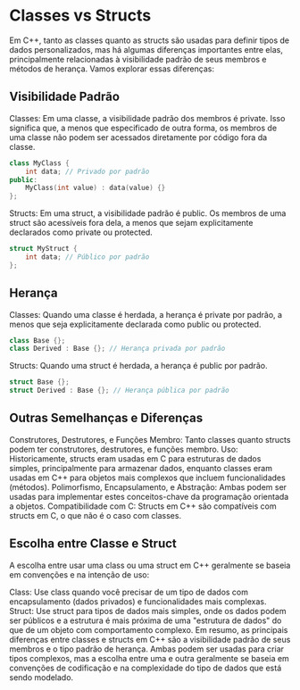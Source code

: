 # Classes vs Structs

Em C++, tanto as classes quanto as structs são usadas para definir tipos de dados personalizados, mas há algumas diferenças importantes entre elas, principalmente relacionadas à visibilidade padrão de seus membros e métodos de herança. Vamos explorar essas diferenças:

## Visibilidade Padrão

Classes: Em uma classe, a visibilidade padrão dos membros é private. Isso significa que, a menos que especificado de outra forma, os membros de uma classe não podem ser acessados diretamente por código fora da classe.

```cpp
class MyClass {
    int data; // Privado por padrão
public:
    MyClass(int value) : data(value) {}
};
```

Structs: Em uma struct, a visibilidade padrão é public. Os membros de uma struct são acessíveis fora dela, a menos que sejam explicitamente declarados como private ou protected.

```cpp
struct MyStruct {
    int data; // Público por padrão
};
```

## Herança

Classes: Quando uma classe é herdada, a herança é private por padrão, a menos que seja explicitamente declarada como public ou protected.

```cpp
class Base {};
class Derived : Base {}; // Herança privada por padrão
```

Structs: Quando uma struct é herdada, a herança é public por padrão.

```cpp
struct Base {};
struct Derived : Base {}; // Herança pública por padrão
```

## Outras Semelhanças e Diferenças

Construtores, Destrutores, e Funções Membro: Tanto classes quanto structs podem ter construtores, destrutores, e funções membro.
Uso: Historicamente, structs eram usadas em C para estruturas de dados simples, principalmente para armazenar dados, enquanto classes eram usadas em C++ para objetos mais complexos que incluem funcionalidades (métodos).
Polimorfismo, Encapsulamento, e Abstração: Ambas podem ser usadas para implementar estes conceitos-chave da programação orientada a objetos.
Compatibilidade com C: Structs em C++ são compatíveis com structs em C, o que não é o caso com classes.

## Escolha entre Classe e Struct

A escolha entre usar uma class ou uma struct em C++ geralmente se baseia em convenções e na intenção de uso:

Class: Use class quando você precisar de um tipo de dados com encapsulamento (dados privados) e funcionalidades mais complexas.
Struct: Use struct para tipos de dados mais simples, onde os dados podem ser públicos e a estrutura é mais próxima de uma "estrutura de dados" do que de um objeto com comportamento complexo.
Em resumo, as principais diferenças entre classes e structs em C++ são a visibilidade padrão de seus membros e o tipo padrão de herança. Ambas podem ser usadas para criar tipos complexos, mas a escolha entre uma e outra geralmente se baseia em convenções de codificação e na complexidade do tipo de dados que está sendo modelado.